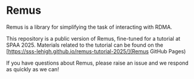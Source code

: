 # Remus

Remus is a library for simplifying the task of interacting with RDMA.

This repository is a public version of Remus, fine-tuned for a tutorial at
SPAA 2025.  Materials related to the tutorial can be found on the
[https://sss-lehigh.github.io/remus-tutorial-2025/](Remus GitHub Pages)

If you have questions about Remus, please raise an issue and we respond as
quickly as we can!
